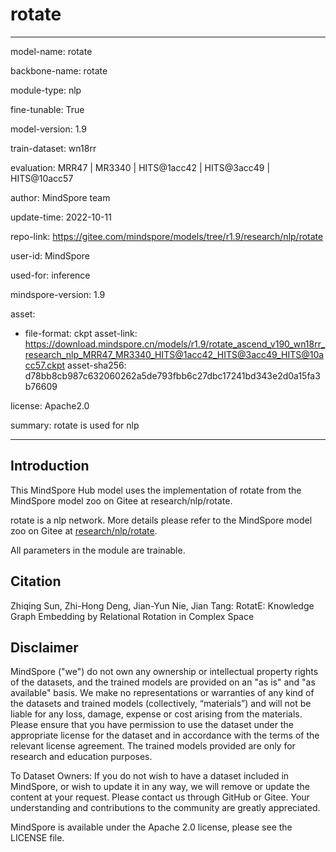 # rotate

---

model-name: rotate

backbone-name: rotate

module-type: nlp

fine-tunable: True

model-version: 1.9

train-dataset: wn18rr

evaluation: MRR47 | MR3340 | HITS@1acc42 | HITS@3acc49 | HITS@10acc57

author: MindSpore team

update-time: 2022-10-11

repo-link: <https://gitee.com/mindspore/models/tree/r1.9/research/nlp/rotate>

user-id: MindSpore

used-for: inference

mindspore-version: 1.9

asset:

-
    file-format: ckpt
    asset-link: <https://download.mindspore.cn/models/r1.9/rotate_ascend_v190_wn18rr_research_nlp_MRR47_MR3340_HITS@1acc42_HITS@3acc49_HITS@10acc57.ckpt>
    asset-sha256: d78bb8cb987c632060262a5de793fbb6c27dbc17241bd343e2d0a15fa3b76609

license: Apache2.0

summary: rotate is used for nlp

---

## Introduction

This MindSpore Hub model uses the implementation of rotate from the MindSpore model zoo on Gitee at research/nlp/rotate.

rotate is a nlp network. More details please refer to the MindSpore model zoo on Gitee at [research/nlp/rotate](https://gitee.com/mindspore/models/blob/r1.9/research/nlp/rotate/README_CN.md).

All parameters in the module are trainable.

## Citation

Zhiqing Sun, Zhi-Hong Deng, Jian-Yun Nie, Jian Tang: RotatE: Knowledge Graph Embedding by Relational Rotation in Complex Space

## Disclaimer

MindSpore ("we") do not own any ownership or intellectual property rights of the datasets, and the trained models are provided on an "as is" and "as available" basis. We make no representations or warranties of any kind of the datasets and trained models (collectively, “materials”) and will not be liable for any loss, damage, expense or cost arising from the materials. Please ensure that you have permission to use the dataset under the appropriate license for the dataset and in accordance with the terms of the relevant license agreement. The trained models provided are only for research and education purposes.

To Dataset Owners: If you do not wish to have a dataset included in MindSpore, or wish to update it in any way, we will remove or update the content at your request. Please contact us through GitHub or Gitee. Your understanding and contributions to the community are greatly appreciated.

MindSpore is available under the Apache 2.0 license, please see the LICENSE file.
